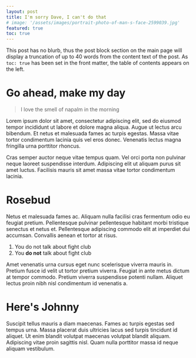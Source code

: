 ```yaml
---
layout: post
title: I'm sorry Dave, I can't do that
# image: '/assets/images/portrait-photo-of-man-s-face-2599039.jpg'
featured: true
toc: true
---
```


This post has no blurb, thus the post block section on the main page will display a truncation of up to 40 words from the content text of the post. As `toc: true` has been set in the front matter, the table of contents appears on the left.

# Go ahead, make my day

> I love the smell of napalm in the morning

Lorem ipsum dolor sit amet, consectetur adipiscing elit, sed do eiusmod tempor incididunt ut labore et dolore magna aliqua. Augue ut lectus arcu bibendum. Et netus et malesuada fames ac turpis egestas. Massa vitae tortor condimentum lacinia quis vel eros donec. Venenatis lectus magna fringilla urna porttitor rhoncus.

Cras semper auctor neque vitae tempus quam. Vel orci porta non pulvinar neque laoreet suspendisse interdum. Adipiscing elit ut aliquam purus sit amet luctus. Facilisis mauris sit amet massa vitae tortor condimentum lacinia.

# Rosebud

Netus et malesuada fames ac. Aliquam nulla facilisi cras fermentum odio eu feugiat pretium. Pellentesque pulvinar pellentesque habitant morbi tristique senectus et netus et. Pellentesque adipiscing commodo elit at imperdiet dui accumsan. Convallis aenean et tortor at risus.

1. You do not talk about fight club
2. You **do not** talk about fight club

Amet venenatis urna cursus eget nunc scelerisque viverra mauris in. Pretium fusce id velit ut tortor pretium viverra. Feugiat in ante metus dictum at tempor commodo. Pretium viverra suspendisse potenti nullam. Aliquet lectus proin nibh nisl condimentum id venenatis a.

# Here's Johnny

Suscipit tellus mauris a diam maecenas. Fames ac turpis egestas sed tempus urna. Massa placerat duis ultricies lacus sed turpis tincidunt id aliquet. Ut enim blandit volutpat maecenas volutpat blandit aliquam. Adipiscing vitae proin sagittis nisl. Quam nulla porttitor massa id neque aliquam vestibulum.